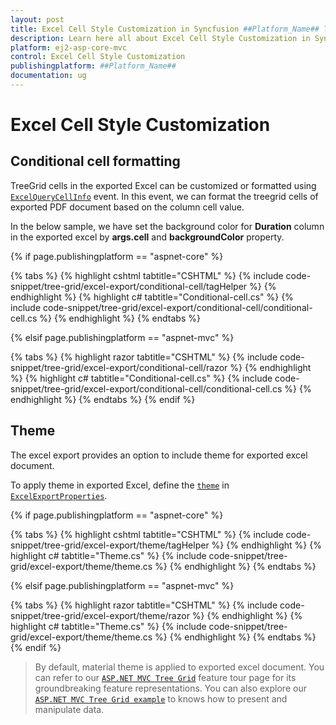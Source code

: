 ```yaml
---
layout: post
title: Excel Cell Style Customization in Syncfusion ##Platform_Name## Tree Grid Component
description: Learn here all about Excel Cell Style Customization in Syncfusion ##Platform_Name## Tree Grid component of Syncfusion Essential JS 2 and more.
platform: ej2-asp-core-mvc
control: Excel Cell Style Customization
publishingplatform: ##Platform_Name##
documentation: ug
---
```



# Excel Cell Style Customization

## Conditional cell formatting

TreeGrid cells in the exported Excel can be customized or formatted using [`ExcelQueryCellInfo`](https://help.syncfusion.com/cr/cref_files/aspnetcore-js2/Syncfusion.EJ2~Syncfusion.EJ2.TreeGrid.TreeGrid~ExcelQueryCellInfo.html) event. In this event, we can format the treegrid cells of exported PDF document based on the column cell value.

In the below sample, we have set the background color for **Duration** column in the exported excel by **args.cell** and **backgroundColor** property.

{% if page.publishingplatform == "aspnet-core" %}

{% tabs %}
{% highlight cshtml tabtitle="CSHTML" %}
{% include code-snippet/tree-grid/excel-export/conditional-cell/tagHelper %}
{% endhighlight %}
{% highlight c# tabtitle="Conditional-cell.cs" %}
{% include code-snippet/tree-grid/excel-export/conditional-cell/conditional-cell.cs %}
{% endhighlight %}
{% endtabs %}

{% elsif page.publishingplatform == "aspnet-mvc" %}

{% tabs %}
{% highlight razor tabtitle="CSHTML" %}
{% include code-snippet/tree-grid/excel-export/conditional-cell/razor %}
{% endhighlight %}
{% highlight c# tabtitle="Conditional-cell.cs" %}
{% include code-snippet/tree-grid/excel-export/conditional-cell/conditional-cell.cs %}
{% endhighlight %}
{% endtabs %}
{% endif %}



## Theme

The excel export provides an option to include theme for exported excel document.

To apply theme in exported Excel, define the [`theme`](https://ej2.syncfusion.com/documentation/api/grid/excelExportProperties/#theme) in [`ExcelExportProperties`](https://ej2.syncfusion.com/documentation/api/grid/excelExportProperties/#excelexportproperties).

{% if page.publishingplatform == "aspnet-core" %}

{% tabs %}
{% highlight cshtml tabtitle="CSHTML" %}
{% include code-snippet/tree-grid/excel-export/theme/tagHelper %}
{% endhighlight %}
{% highlight c# tabtitle="Theme.cs" %}
{% include code-snippet/tree-grid/excel-export/theme/theme.cs %}
{% endhighlight %}
{% endtabs %}

{% elsif page.publishingplatform == "aspnet-mvc" %}

{% tabs %}
{% highlight razor tabtitle="CSHTML" %}
{% include code-snippet/tree-grid/excel-export/theme/razor %}
{% endhighlight %}
{% highlight c# tabtitle="Theme.cs" %}
{% include code-snippet/tree-grid/excel-export/theme/theme.cs %}
{% endhighlight %}
{% endtabs %}
{% endif %}



>By default, material theme is applied to exported excel document.
> You can refer to our [`ASP.NET MVC Tree Grid`](https://www.syncfusion.com/aspnet-mvc-ui-controls/tree-grid) feature tour page for its groundbreaking feature representations. You can also explore our [`ASP.NET MVC Tree Grid example`](https://ej2.syncfusion.com/aspnetmvc/TreeGrid/Overview#/material) to knows how to present and manipulate data.